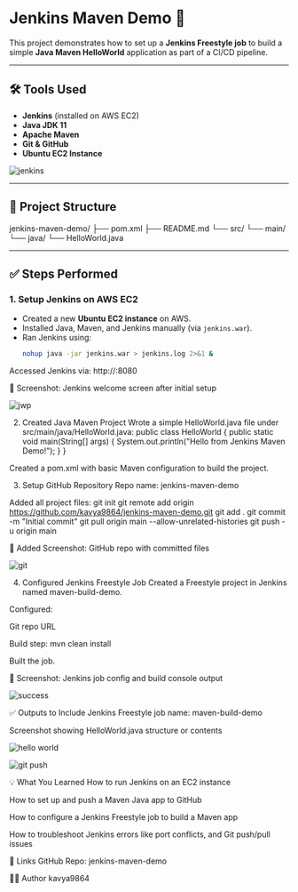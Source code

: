 # Jenkins Maven Demo 🚀

This project demonstrates how to set up a **Jenkins Freestyle job** to build a simple **Java Maven HelloWorld** application as part of a CI/CD pipeline.

---

## 🛠 Tools Used
- **Jenkins** (installed on AWS EC2)
- **Java JDK 11**
- **Apache Maven**
- **Git & GitHub**
- **Ubuntu EC2 Instance**


![jenkins](https://github.com/user-attachments/assets/f9149975-6e15-4ae9-b530-a7e2bb00361d)

---

## 📁 Project Structure

jenkins-maven-demo/ ├── pom.xml ├── README.md └── src/ └── main/ └── java/ └── HelloWorld.java


---

## ✅ Steps Performed

### 1. Setup Jenkins on AWS EC2
- Created a new **Ubuntu EC2 instance** on AWS.
- Installed Java, Maven, and Jenkins manually (via `jenkins.war`).
- Ran Jenkins using:
  ```bash
  nohup java -jar jenkins.war > jenkins.log 2>&1 &


Accessed Jenkins via: http://<your-ec2-public-ip>:8080

📸 Screenshot: Jenkins welcome screen after initial setup

![jwp](https://github.com/user-attachments/assets/d344da52-f0f6-4adf-9917-82053355abcd)

2. Created Java Maven Project
Wrote a simple HelloWorld.java file under src/main/java/HelloWorld.java:
public class HelloWorld {
    public static void main(String[] args) {
        System.out.println("Hello from Jenkins Maven Demo!");
    }
}

Created a pom.xml with basic Maven configuration to build the project.


3. Setup GitHub Repository
Repo name: jenkins-maven-demo

Added all project files:
git init
git remote add origin https://github.com/kavya9864/jenkins-maven-demo.git
git add .
git commit -m "Initial commit"
git pull origin main --allow-unrelated-histories
git push -u origin main

📸 Added Screenshot: GitHub repo with committed files

![git](https://github.com/user-attachments/assets/d406f1dc-401e-4eba-943c-59e493fb2c96)

4. Configured Jenkins Freestyle Job
Created a Freestyle project in Jenkins named maven-build-demo.

Configured:

Git repo URL

Build step: mvn clean install

Built the job.


📸 Screenshot: Jenkins job config and build console output

![success](https://github.com/user-attachments/assets/dfcc32d2-2e9e-42f9-9d3d-8b1c7675058e)




✅ Outputs to Include
Jenkins Freestyle job name: maven-build-demo

Screenshot showing HelloWorld.java structure or contents

![hello world](https://github.com/user-attachments/assets/b7b8af88-fed6-4e0a-9751-ccf534febc3b)


![git push](https://github.com/user-attachments/assets/d9327274-70c9-4f60-8104-5ddb24151bc4)


💡 What You Learned
How to run Jenkins on an EC2 instance

How to set up and push a Maven Java app to GitHub

How to configure a Jenkins Freestyle job to build a Maven app

How to troubleshoot Jenkins errors like port conflicts, and Git push/pull issues

📎 Links
GitHub Repo: jenkins-maven-demo

👩‍💻 Author
kavya9864






